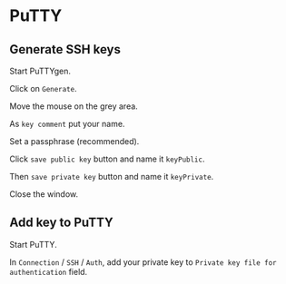 # PuTTY


## Generate SSH keys

Start PuTTYgen.

Click on `Generate`.

Move the mouse on the grey area.

As `key comment` put your name.

Set a passphrase (recommended).

Click `save public key` button and name it `keyPublic`.

Then `save private key` button and name it `keyPrivate`.

Close the window.


## Add key to PuTTY

Start PuTTY.

In `Connection` / `SSH` / `Auth`, add your private key to `Private key file for authentication` field.